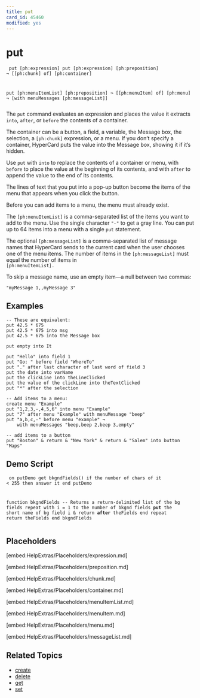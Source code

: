 ```yaml
---
title: put
card_id: 45460
modified: yes
---
```


# put

<code><pre>
put [ph:expression]
put [ph:expression] [ph:preposition] ¬
   [[ph:chunk] of] [ph:container]

put [ph:menuItemList] [ph:preposition] ¬
     [[ph:menuItem] of] [ph:menu] ¬
     [with menuMessages [ph:messageList]]
</pre></code>

The <code>put</code> command evaluates an expression and places the value it extracts <code>into</code>, <code>after</code>, or <code>before</code> the contents of a container.

The container can be a button, a field, a variable, the Message box, the selection, a <code>[ph:chunk]</code> expression, or a menu. If you don’t specify a container, HyperCard puts the value into the Message box, showing it if it’s hidden.

Use <code>put</code> with <code>into</code> to replace the contents of a container or menu, with <code>before</code> to place the value at the beginning of its contents, and with <code>after</code> to append the value to the end of its contents.

The lines of text that you put into a pop-up button become the items of the  menu that appears when you click the button.

Before you can add items to a menu, the menu must already exist.

The <code>[ph:menuItemList]</code> is a comma-separated list of the items you want to add to the menu. Use the single character <code>"-"</code> to get a gray line. You can put up to 64 items into a menu with a single <code>put</code> statement.

The optional <code>[ph:messageList]</code> is a comma-separated list of message names that HyperCard sends to the current card when the user chooses one of the menu items. The number of items in the <code>[ph:messageList]</code> must equal the number of items in<code> [ph:menuItemList].</code>

To skip a message name, use an empty item—a null between two commas:

<code>"myMessage 1,,myMessage 3"</code>

## Examples

```
-- These are equivalent:
put 42.5 * 675
put 42.5 * 675 into msg
put 42.5 * 675 into the Message box

put empty into It  

put "Hello" into field 1  
put "Go: " before field "WhereTo"  
put "." after last character of last word of field 3  
put the date into varName
put the clickLine into theLineClicked
put the value of the clickLine into theTextClicked
put "*" after the selection

-- Add items to a menu:
create menu "Example"
put "1,2,3,-,4,5,6" into menu "Example"
put "7" after menu "Example" with menuMessage "beep"
put "a,b,c,-" before menu "example" ¬
    with menuMessages "beep,beep 2,beep 3,empty"

-- add items to a button
put "Boston" & return & "New York" & return & "Salem" into button "Maps"
```

## Demo Script

<code><pre>
on putDemo
  get bkgndFields()
  if the number of chars of it < 255 then answer it
end putDemo

function bkgndFields
  -- Returns a return-delimited list of the bg fields
  repeat with i = 1 to the number of bkgnd fields
    <b>put</b> the short name of bg field i & return <b>after</b> theFields
  end repeat
  return theFields
end bkgndFields
</pre></code>

## Placeholders

[embed:HelpExtras/Placeholders/expression.md]

[embed:HelpExtras/Placeholders/preposition.md]

[embed:HelpExtras/Placeholders/chunk.md]

[embed:HelpExtras/Placeholders/container.md]

[embed:HelpExtras/Placeholders/menuItemList.md]

[embed:HelpExtras/Placeholders/menuItem.md]

[embed:HelpExtras/Placeholders/menu.md]

[embed:HelpExtras/Placeholders/messageList.md]

## Related Topics

* [create](/HyperTalkReference/commands/create)
* [delete](/HyperTalkReference/commands/delete)
* [get](/HyperTalkReference/commands/get)
* [set](/HyperTalkReference/commands/set)
